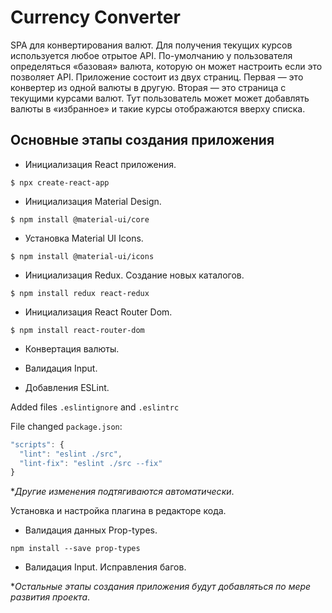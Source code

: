 # Currency Converter

SPA для конвертирования валют. Для получения текущих курсов используется любое отрытое API. По-умолчанию у пользователя определяться «базовая» валюта, которую он может настроить если это позволяет API. Приложение состоит из двух страниц. Первая — это конвертер из одной валюты в другую. Вторая — это страница с текущими курсами валют. Тут пользователь может может добавлять валюты в «избранное» и такие курсы отображаются вверху списка. 

## Основные этапы создания приложения

- Инициализация React приложения.

`$ npx create-react-app`

- Инициализация Material Design.

`$ npm install @material-ui/core`

- Установка Material UI Icons.

`$ npm install @material-ui/icons`

- Инициализация Redux. Создание новых каталогов.

`$ npm install redux react-redux`

- Инициализация React Router Dom.

`$ npm install react-router-dom`

- Конвертация валюты.

- Валидация Input.

- Добавления ESLint.

Added files `.eslintignore` and `.eslintrc`

File changed `package.json`:
```typescript
"scripts": {
  "lint": "eslint ./src",
  "lint-fix": "eslint ./src --fix"
}
```

**Другие изменения подтягиваются автоматически*.

Установка и настройка плагина в редакторе кода.

- Валидация данных Prop-types.

`npm install --save prop-types`

- Валидация Input. Исправления багов.

**Остальные этапы создания приложения будут добавляться по мере развития проекта*.
